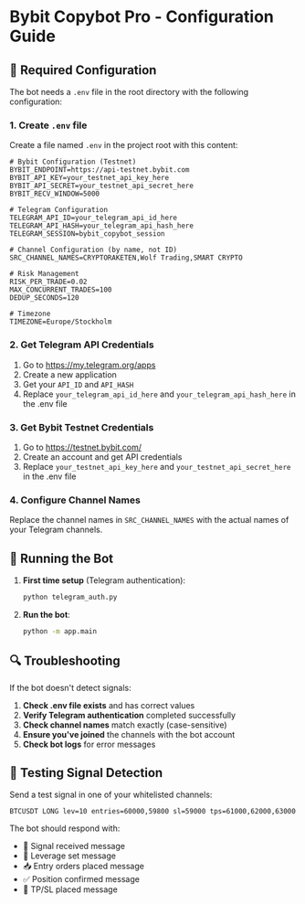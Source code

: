 # Bybit Copybot Pro - Configuration Guide

## 🔧 **Required Configuration**

The bot needs a `.env` file in the root directory with the following configuration:

### 1. Create `.env` file
Create a file named `.env` in the project root with this content:

```env
# Bybit Configuration (Testnet)
BYBIT_ENDPOINT=https://api-testnet.bybit.com
BYBIT_API_KEY=your_testnet_api_key_here
BYBIT_API_SECRET=your_testnet_api_secret_here
BYBIT_RECV_WINDOW=5000

# Telegram Configuration
TELEGRAM_API_ID=your_telegram_api_id_here
TELEGRAM_API_HASH=your_telegram_api_hash_here
TELEGRAM_SESSION=bybit_copybot_session

# Channel Configuration (by name, not ID)
SRC_CHANNEL_NAMES=CRYPTORAKETEN,Wolf Trading,SMART CRYPTO

# Risk Management
RISK_PER_TRADE=0.02
MAX_CONCURRENT_TRADES=100
DEDUP_SECONDS=120

# Timezone
TIMEZONE=Europe/Stockholm
```

### 2. Get Telegram API Credentials
1. Go to https://my.telegram.org/apps
2. Create a new application
3. Get your `API_ID` and `API_HASH`
4. Replace `your_telegram_api_id_here` and `your_telegram_api_hash_here` in the .env file

### 3. Get Bybit Testnet Credentials
1. Go to https://testnet.bybit.com/
2. Create an account and get API credentials
3. Replace `your_testnet_api_key_here` and `your_testnet_api_secret_here` in the .env file

### 4. Configure Channel Names
Replace the channel names in `SRC_CHANNEL_NAMES` with the actual names of your Telegram channels.

## 🚀 **Running the Bot**

1. **First time setup** (Telegram authentication):
   ```bash
   python telegram_auth.py
   ```

2. **Run the bot**:
   ```bash
   python -m app.main
   ```

## 🔍 **Troubleshooting**

If the bot doesn't detect signals:

1. **Check .env file exists** and has correct values
2. **Verify Telegram authentication** completed successfully
3. **Check channel names** match exactly (case-sensitive)
4. **Ensure you've joined** the channels with the bot account
5. **Check bot logs** for error messages

## 📱 **Testing Signal Detection**

Send a test signal in one of your whitelisted channels:
```
BTCUSDT LONG lev=10 entries=60000,59800 sl=59000 tps=61000,62000,63000
```

The bot should respond with:
- 📡 Signal received message
- 🔧 Leverage set message
- 📥 Entry orders placed message
- ✅ Position confirmed message
- 🎯 TP/SL placed message